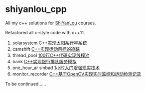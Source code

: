 # shiyanlou_cpp

All my c++ solutions for [ShiYanLou](https://www.shiyanlou.com/) courses.

Refactored all c-style code with c++11.

1. solarsystem [C++实现太阳系行星系统](https://www.shiyanlou.com/courses/558)
2. camshift [C++实现运动目标的追踪](https://www.shiyanlou.com/courses/560)
3. thread_pool [100行C++代码实现线程池](https://www.shiyanlou.com/courses/565)
4. bank [C++实现银行排队服务模拟](https://www.shiyanlou.com/courses/557)
5. one_hour_ar sinbad [1小时入门增强现实技术](https://www.shiyanlou.com/courses/545)
6. monitor_recorder [C++基于OpenCV实现实时监控和运动检测记录](https://www.shiyanlou.com/courses/671)

To be continued......
